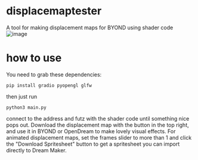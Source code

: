# displacemaptester
A tool for making displacement maps for BYOND using shader code
![image](https://github.com/amylizzle/displacemaptester/assets/3855802/d2109b64-94d4-4065-b3bc-9784a42c5ce7)


# how to use
You need to grab these dependencies:
```
pip install gradio pyopengl glfw
```

then just run 
```
python3 main.py
```
connect to the address and futz with the shader code until something nice pops out.
Download the displacement map with the button in the top right, and use it in BYOND or OpenDream to make lovely visual effects.
For animated displacement maps, set the frames slider to more than 1 and click the "Download Spritesheet" button to get a spritesheet you can import directly to Dream Maker.
